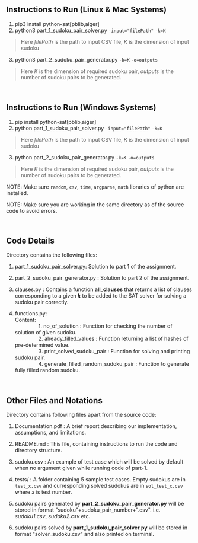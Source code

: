 ## Instructions to Run (Linux & Mac Systems)

1. pip3 install python-sat[pblib,aiger]
2. python3 part_1_sudoku_pair_solver.py `-input="filePath"` `-k=K`
> Here _filePath_ is the path to input CSV file, _K_ is the dimension of input sudoku
3. python3 part_2_sudoku_pair_generator.py `-k=K` `-o=outputs`
> Here _K_ is the dimension of required sudoku pair, _outputs_ is the number of sudoku pairs to be generated.

<br >

## Instructions to Run (Windows Systems)

1. pip install python-sat[pblib,aiger]
2. python part_1_sudoku_pair_solver.py `-input="filePath"` `-k=K`
> Here _filePath_ is the path to input CSV file, _K_ is the dimension of input sudoku
3. python part_2_sudoku_pair_generator.py `-k=K` `-o=outputs`
> Here _K_ is the dimension of required sudoku pair, _outputs_ is the number of sudoku pairs to be generated.

NOTE: Make sure `random`, `csv`, `time`, `argparse`, `math` libraries of python are installed.

NOTE: Make sure you are working in the same directory as of the source code to avoid errors.

<br>

## Code Details

Directory contains the following files:

1. part_1_sudoku_pair_solver.py: Solution to part 1 of the assignment.

2. part_2_sudoku_pair_generator.py : Solution to part 2 of the assignment.

3. clauses.py : Contains a function **all_clauses** that returns a list of clauses corresponding to a given **_k_** to be added to the SAT solver for solving a sudoku pair correctly.

4. functions.py: \
    Content: \
        &nbsp; &nbsp; &nbsp; &nbsp; &nbsp; &nbsp; &nbsp; &nbsp; 1. no_of_solution : Function for checking the number of solution of given sudoku. \
        &nbsp; &nbsp; &nbsp; &nbsp; &nbsp; &nbsp; &nbsp; &nbsp; 2. already_filled_values : Function returning a list of hashes of pre-determined value. \
        &nbsp; &nbsp; &nbsp; &nbsp; &nbsp; &nbsp; &nbsp; &nbsp; 3. print_solved_sudoku_pair : Function for solving and printing sudoku pair. \
        &nbsp; &nbsp; &nbsp; &nbsp; &nbsp; &nbsp; &nbsp; &nbsp; 4. generate_filled_random_sudoku_pair : Function to generate fully filled random sudoku.

<br>

## Other Files and Notations

Directory contains following files apart from the source code:

1. Documentation.pdf : A brief report describing our implementation, assumptions, and limitations.

2. README.md : This file, containing instructions to run the code and directory structure.

3. sudoku.csv : An example of test case which will be solved by default when no argument given while running code of part-1.

4. tests/ : A folder containing 5 sample test cases. Empty sudokus are in `test_x.csv` and curresponding solved sudokus are in `sol_test_x.csv` where _x_ is test number.

5. sudoku pairs generated by **part_2_sudoku_pair_generator.py** will be stored in format "sudoku"+sudoku_pair_number+".csv". i.e. _sudoku1.csv_, _sudoku2.csv_ etc.

6. sudoku pairs solved by **part_1_sudoku_pair_solver.py** will be stored in format "solver_sudoku.csv" and also printed on terminal.
